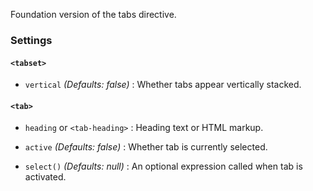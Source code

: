 Foundation version of the tabs directive.

### Settings ###

#### `<tabset>` ####

 * `vertical`
 	_(Defaults: false)_ :
 	Whether tabs appear vertically stacked.

#### `<tab>` ####

 * `heading` or `<tab-heading>`
 	:
 	Heading text or HTML markup.

 * `active` <i class="fa fa-eye"></i>
 	_(Defaults: false)_ :
 	Whether tab is currently selected.

 * `select()`
 	_(Defaults: null)_ :
 	An optional expression called when tab is activated.
